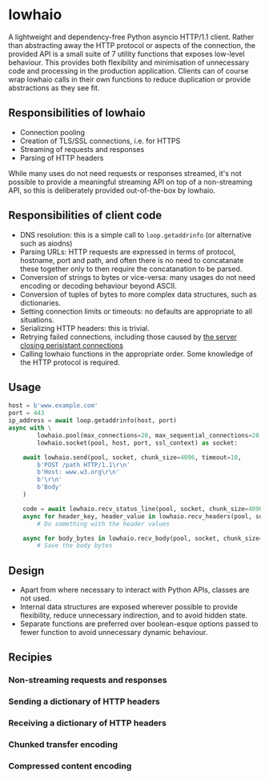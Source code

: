 # lowhaio

A lightweight and dependency-free Python asyncio HTTP/1.1 client. Rather than abstracting away the HTTP protocol or aspects of the connection, the provided API is a small suite of 7 utility functions that exposes low-level behaviour. This provides both flexibility and minimisation of unnecessary code and processing in the production application. Clients can of course wrap lowhaio calls in their own functions to reduce duplication or provide abstractions as they see fit.


## Responsibilities of lowhaio

- Connection pooling
- Creation of TLS/SSL connections, i.e. for HTTPS
- Streaming of requests and responses
- Parsing of HTTP headers

While many uses do not need requests or responses streamed, it's not possible to provide a meaningful streaming API on top of a non-streaming API, so this is deliberately provided out-of-the-box by lowhaio.


## Responsibilities of client code

- DNS resolution: this is a simple call to `loop.getaddrinfo` (or alternative such as aiodns)
- Parsing URLs: HTTP requests are expressed in terms of protocol, hostname, port and path, and often there is no need to concatanate these together only to then require the concatanation to be parsed.
- Conversion of strings to bytes or vice-versa: many usages do not need encoding or decoding behaviour beyond ASCII.
- Conversion of tuples of bytes to more complex data structures, such as dictionaries.
- Setting connection limits or timeouts: no defaults are appropriate to all situations.
- Serializing HTTP headers: this is trivial.
- Retrying failed connections, including those caused by [the server closing perisistant connections](https://www.w3.org/Protocols/rfc2616/rfc2616-sec8.html#sec8.1.4)
- Calling lowhaio functions in the appropriate order. Some knowledge of the HTTP protocol is required.


## Usage

```python
host = b'www.example.com'
port = 443
ip_address = await loop.getaddrinfo(host, port)
async with \
        lowhaio.pool(max_connections=20, max_sequential_connections=20, max_connection_idle_time=5, socket_available_timeout=20) as pool, \
        lowhaio.socket(pool, host, port, ssl_context) as socket:

    await lowhaio.send(pool, socket, chunk_size=4096, timeout=10,
        b'POST /path HTTP/1.1\r\n'
        b'Host: www.w3.org\r\n'
        b'\r\n'
        b'Body'
    )

    code = await lowhaio.recv_status_line(pool, socket, chunk_size=4096, timeout=10):
    async for header_key, header_value in lowhaio.recv_headers(pool, socket, remainder, chunk_size=4096, timeout=10):
        # Do something with the header values

    async for body_bytes in lowhaio.recv_body(pool, socket, chunk_size=4096, timeout=10):
        # Save the body bytes
```


## Design

- Apart from where necessary to interact with Python APIs, classes are not used.
- Internal data structures are exposed wherever possible to provide flexibility, reduce unnecessary indirection, and to avoid hidden state.
- Separate functions are preferred over boolean-esque options passed to fewer function to avoid unnecessary dynamic behaviour.


## Recipies

### Non-streaming requests and responses

### Sending a dictionary of HTTP headers

### Receiving a dictionary of HTTP headers

### Chunked transfer encoding

### Compressed content encoding
